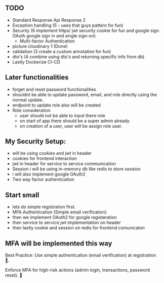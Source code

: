 ## TODO
- Standard Response Api Response 2
- Exception handling (5 - uses that guys pattern for fun)
- Security (6 implement https/ jwt security cookie for fun and google sign OAuth google sign in and single sign-on)
  - Multi-factor Authentication
- picture cloudinary 1 (Done)
- validation (3 create a custom annotation for fun)
- dto's (4 combine using dto's and returning specific info from db)
- Lastly Dockerize CI-CD


## Later functionalities
- forget and reset password functionalities
- shouldnt be able to update password, email, and role directly using the normal update.
- endpoint to update role also will be created
- Role consideration
  - user should not be able to input there role
  - on start of app there should be a super admin already
  - on creation of a user, user will be assign role user.

## My Security Setup:
- will be using cookies and jwt in header
- cookies for frontend interaction
- jwt in header for service to service communication
- Session i will be using in-memory db like redis to store session
- i will also implement google OAuth2
- Two way factor authentication

## Start small
- lets do simple registration first.
- MFA Authentication (Simple email verification)
- then we implement OAuth2 for google registeration
- then service to service jwt implementation on header
- then lastly cookie and session on redis for frontend comunicaton

## MFA will be implemented this way
Best Practice:
Use simple authentication (email verification) at registration 📝.

Enforce MFA for high-risk actions (admin login, transactions, password reset). 🔐
